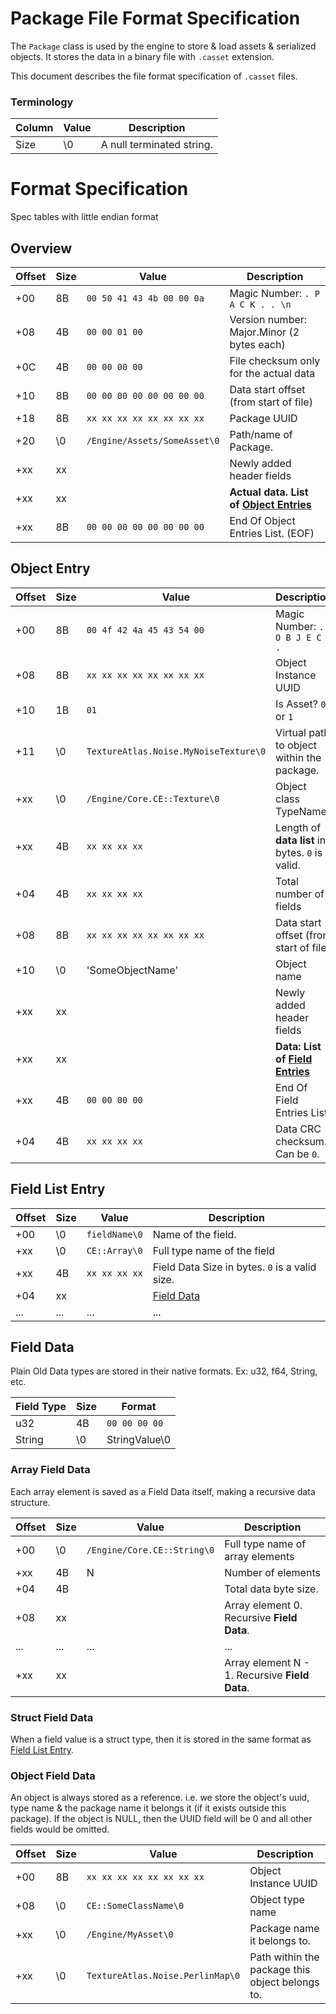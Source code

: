 # Package File Format Specification

The `Package` class is used by the engine to store & load assets & serialized objects. It stores the data in a binary file with `.casset` extension.

This document describes the file format specification of `.casset` files.

### Terminology

| Column | Value | Description |
|---|---|---|
| Size | \0 | A null terminated string. |

# Format Specification

Spec tables with little endian format

## **Overview**
| Offset | Size | Value | Description |
|---|---|---|---|
| +00 | 8B | `00 50 41 43 4b 00 00 0a` | Magic Number: `. P A C K . . \n` |
| +08 | 4B | `00 00 01 00` | Version number: Major.Minor (2 bytes each) |
| +0C | 4B | `00 00 00 00` | File checksum only for the actual data |
| +10 | 8B | `00 00 00 00 00 00 00 00` | Data start offset (from start of file) |
| +18 | 8B | `xx xx xx xx xx xx xx xx` | Package UUID |
| +20 | \0 | `/Engine/Assets/SomeAsset\0` | Path/name of Package. |
| +xx | xx | | Newly added header fields |
| +xx | xx | | **Actual data. List of [Object Entries](#object-entry)** |
| +xx | 8B | `00 00 00 00 00 00 00 00` | End Of Object Entries List. (EOF) |

## **Object Entry**
| Offset | Size | Value | Description |
|---|---|---|---|
| +00 | 8B | `00 4f 42 4a 45 43 54 00` | Magic Number: `. O B J E C T .` |
| +08 | 8B | `xx xx xx xx xx xx xx xx` | Object Instance UUID |
| +10 | 1B | `01` | Is Asset? `0` or `1` |
| +11 | \0 | `TextureAtlas.Noise.MyNoiseTexture\0` | Virtual path to object within the package. |
| +xx | \0 | `/Engine/Core.CE::Texture\0` | Object class TypeName |
| +xx | 4B | `xx xx xx xx` | Length of **data list** in bytes. `0` is valid. |
| +04 | 4B | `xx xx xx xx` | Total number of fields |
| +08 | 8B | `xx xx xx xx xx xx xx xx` | Data start offset (from start of file) |
| +10 | \0 | 'SomeObjectName' | Object name |
| +xx | xx | | Newly added header fields |
| +xx | xx | | **Data: List of [Field Entries](#field-list-entry)** |
| +xx | 4B | `00 00 00 00` | End Of Field Entries List |
| +04 | 4B | `xx xx xx xx` | Data CRC checksum. Can be `0`. |

## **Field List Entry**
| Offset | Size | Value | Description |
|---|---|---|---|
| +00 | \0 | `fieldName\0` | Name of the field. |
| +xx | \0 | `CE::Array\0` | Full type name of the field |
| +xx | 4B | `xx xx xx xx` | Field Data Size in bytes. `0` is a valid size. |
| +04 | xx | | [Field Data](#field-data) | 
| ... | ... | ... | ... |

## **Field Data**

Plain Old Data types are stored in their native formats. Ex: u32, f64, String, etc.

| Field Type | Size | Format |
|---|---|---|
| u32 | 4B | `00 00 00 00` |
| String | \0 | StringValue\0 |

### Array Field Data

Each array element is saved as a Field Data itself, making a recursive data structure.

| Offset | Size | Value | Description |
|---|---|---|---|
| +00 | \0 | `/Engine/Core.CE::String\0` | Full type name of array elements |
| +xx | 4B | N | Number of elements |
| +04 | 4B | | Total data byte size. |
| +08 | xx | | Array element 0. Recursive **Field Data**. |
| ... | ... | ... | ... |
| +xx | xx | | Array element N - 1. Recursive **Field Data**. |

### Struct Field Data

When a field value is a struct type, then it is stored in the same format as [Field List Entry](#field-list-entry).

### Object Field Data

An object is always stored as a reference. i.e. we store the object's uuid, type name & the package name it belongs it (if it exists outside this package). If the object is NULL, then the UUID field will be 0 and all other fields would be omitted.

| Offset | Size | Value | Description |
|---|---|---|---|
| +00 | 8B | `xx xx xx xx xx xx xx xx` | Object Instance UUID |
| +08 | \0 | `CE::SomeClassName\0` | Object type name |
| +xx | \0 | `/Engine/MyAsset\0` | Package name it belongs to. |
| +xx | \0 | `TextureAtlas.Noise.PerlinMap\0` | Path within the package this object belongs to. |



